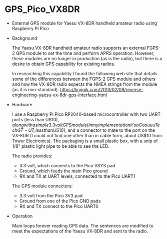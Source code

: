 # GPS_Pico_VX8DR
- External GPS module for Yaesu VX-8DR handheld amateur radio using Raspberry Pi Pico

- Background

  The Yaesu VX-8DR handheld amateur radio supports an external FGPS-2 GPS module to set the time and perform APRS operation.  However, these modules are no longer in production (as is the radio), but there is a desire to obtain GPS capability for existing radios.
  
  In researching this capability I found the following web site that details some of the differences between the FGPS-2 GPS module and others and how the VX-8DR radio expects the NMEA strings from the module (as it is non-standard).
  https://lingnik.com/2013/02/09/reverse-engineering-yaesu-vx-8dr-gps-interface.html
  
- Hardware

  I use a Raspberry Pi Pico RP2040-based microcontroller with two UART ports (less than US$10), along with a simple 3.3 volt GPS module (in my implementation it's a Goouuu Tech GT-U7, less than US$10), and a connector to mate to the port on the VX-8DR (I could not find one other than in cable form, about US$10 from Tower Electronics).  The packaging is a small plastic box, with a snip of 1/8" plastic light pipe to be able to see the LED.

  The radio provides:
  - 3.3 volt, which connects to the Pico VSYS pad
  - Ground, which feeds the main Pico ground
  - RX and TX at UART levels, connected to the Pico UART1

  The GPS module connectors:
  - 3.3 volt from the Pico 3V3 pad
  - Ground from one of the Pico GND pads
  - RX and TX connect to the Pico UART0

- Operation

  Main loops forever reading GPS data.  The sentences are modified to meet the expectations of the Yaesu VX-8DR and sent to the radio.
